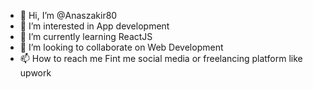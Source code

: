 - 👋 Hi, I’m @Anaszakir80
- 👀 I’m interested in App development
- 🌱 I’m currently learning ReactJS
- 💞️ I’m looking to collaborate on Web Development
- 📫 How to reach me Fint me social media or freelancing platform like upwork

<!---
Anaszakir80/Anaszakir80 is a ✨ special ✨ repository because its `README.md` (this file) appears on your GitHub profile.
You can click the Preview link to take a look at your changes.
--->
